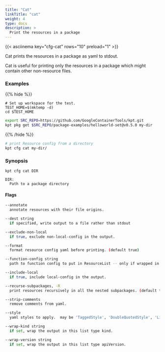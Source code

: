 ```yaml
---
title: "Cat"
linkTitle: "cat"
weight: 4
type: docs
description: >
  Print the resources in a package
---
```


<!--mdtogo:Short
    Print the resources in a package
-->

{{< asciinema key="cfg-cat" rows="10" preload="1" >}}

Cat prints the resources in a package as yaml to stdout.

Cat is useful for printing only the resources in a package which might
contain other non-resource files.

### Examples

{{% hide %}}

<!-- @makeWorkplace @verifyExamples-->
```
# Set up workspace for the test.
TEST_HOME=$(mktemp -d)
cd $TEST_HOME
```

<!-- @fetchPackage @verifyExamples-->
```sh
export SRC_REPO=https://github.com/GoogleContainerTools/kpt.git
kpt pkg get $SRC_REPO/package-examples/helloworld-set@v0.5.0 my-dir
```

{{% /hide %}}

<!--mdtogo:Examples-->

<!-- @cfgCat @verifyExamples-->
```sh
# print Resource config from a directory
kpt cfg cat my-dir/
```

<!--mdtogo-->

### Synopsis

<!--mdtogo:Long-->

```
kpt cfg cat DIR

DIR:
  Path to a package directory
```

<!--mdtogo-->

#### Flags

```sh
--annotate
  annotate resources with their file origins.

--dest string
  if specified, write output to a file rather than stdout

--exclude-non-local
  if true, exclude non-local-config in the output.

--format
  format resource config yaml before printing. (default true)

--function-config string
  path to function config to put in ResourceList -- only if wrapped in a ResourceList.

--include-local
  if true, include local-config in the output.

--recurse-subpackages, -R
  print resources recursively in all the nested subpackages. (default true)

--strip-comments
  remove comments from yaml.

--style
  yaml styles to apply.  may be 'TaggedStyle', 'DoubleQuotedStyle', 'LiteralStyle', 'FoldedStyle', 'FlowStyle'.

--wrap-kind string
  if set, wrap the output in this list type kind.

--wrap-version string
  if set, wrap the output in this list type apiVersion.
```
